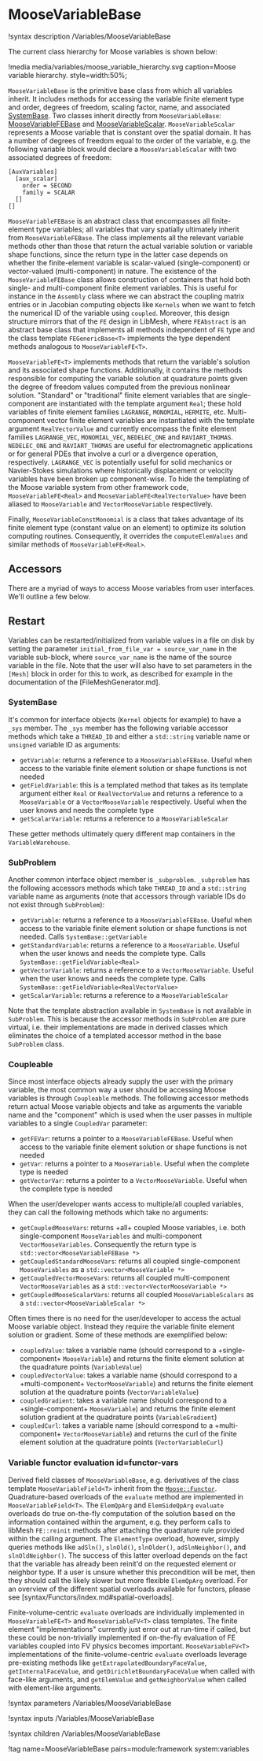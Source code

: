 # MooseVariableBase

!syntax description /Variables/MooseVariableBase

The current class hierarchy for Moose variables is shown below:

!media media/variables/moose_variable_hierarchy.svg
       caption=Moose variable hierarchy.
       style=width:50%;

`MooseVariableBase` is the primitive base class from which all variables
inherit. It includes methods for accessing the variable finite element type and
order, degrees of freedom, scaling factor, name, and associated
[SystemBase](syntax/Systems/index.md). Two classes inherit directly from
`MooseVariableBase`: [MooseVariableFEBase](MooseVariable.md)
and [MooseVariableScalar](MooseVariableScalar.md). `MooseVariableScalar` represents a
Moose variable that is constant over the spatial domain. It has a number of
degrees of freedom equal to the order of the variable, e.g. the following
variable block would declare a `MooseVariableScalar` with two associated degrees
of freedom:

```
[AuxVariables]
  [aux_scalar]
    order = SECOND
    family = SCALAR
  []
[]
```

`MooseVariableFEBase` is an abstract class that encompasses all finite-element type
variables; all variables that vary spatially ultimately inherit from
`MooseVariableFEBase`. The class implements all the relevant variable methods other
than those that return the actual variable solution or variable shape functions,
since the return type in
the latter case depends on whether the finite-element variable is scalar-valued
(single-component) or vector-valued (multi-component) in nature. The existence
of the `MooseVariableFEBase` class allows construction of containers that hold both single- and
multi-component finite element variables. This is useful for instance in the
`Assembly` class where we can abstract the coupling matrix entries or in
Jacobian computing
objects like `Kernels` when we want to fetch the numerical ID of the variable
using `coupled`. Moreover, this design structure mirrors that of the `FE`
design in LibMesh, where `FEAbstract` is an abstract base class that implements
all methods independent of `FE` type and the class
template `FEGenericBase<T>` implements the type dependent methods analogous to
`MooseVariableFE<T>`.

`MooseVariableFE<T>` implements methods that return the variable's solution
and its associated shape functions. Additionally, it contains the methods
responsible for computing the variable solution at quadrature points given the
degree of freedom values computed from the previous nonlinear
solution. "Standard" or "traditional" finite element variables that are
single-component are instantiated with the template argument `Real`; these hold
variables of finite element families `LAGRANGE`, `MONOMIAL`, `HERMITE`,
etc. Multi-component vector finite element variables are instantiated with the
template argument `RealVectorValue` and currently encompass the finite element
families `LAGRANGE_VEC`, `MONOMIAL_VEC`, `NEDELEC_ONE` and `RAVIART_THOMAS`.
`NEDELEC_ONE` and `RAVIART_THOMAS` are useful for electromagnetic applications
or for general PDEs that involve a curl or a divergence operation, respectively.
`LAGRANGE_VEC` is potentially useful for solid mechanics or Navier-Stokes
simulations where historically displacement or velocity variables have been
broken up component-wise. To hide the templating of the Moose variable system
from other framework code, `MooseVariableFE<Real>` and
`MooseVariableFE<RealVectorValue>` have been aliased to `MooseVariable` and
`VectorMooseVariable` respectively.

Finally, `MooseVariableConstMonomial` is a class that takes advantage of its
finite element type (constant value on an element) to optimize its solution
computing routines. Consequently, it overrides the `computeElemValues` and
similar methods of `MooseVariableFE<Real>`.

## Accessors

There are a myriad of ways to access Moose variables from user interfaces. We'll
outline a few below.

## Restart

Variables can be restarted/initialized from variable values in a file on disk by
setting the parameter `initial_from_file_var = source_var_name` in the variable
sub-block, where `source_var_name` is the name of the source variable in the
file. Note that the user will also have to set parameters in the `[Mesh]` block
in order for this to work, as described for example in the documentation of the
[FileMeshGenerator.md].

### SystemBase

It's common for interface objects (`Kernel` objects for example) to have a `_sys`
member. The `_sys` member has the following variable accessor methods which take
a `THREAD_ID` and either a `std::string` variable name or `unsigned` variable ID
as arguments:

- `getVariable`: returns a reference to a `MooseVariableFEBase`. Useful when access
  to the variable finite element solution or shape functions is not needed
- `getFieldVariable`: this is a templated method that takes as its template
  argument either `Real` or `RealVectorValue` and returns a reference to a
  `MooseVariable` or a `VectorMooseVariable` respectively. Useful when the user
  knows and needs the complete type
- `getScalarVariable`: returns a reference to a `MooseVariableScalar`

These getter methods ultimately query different map containers in the `VariableWarehouse`.

### SubProblem

Another common interface object member is `_subproblem`. `_subproblem` has the
following accessors methods which take `THREAD_ID` and a `std::string` variable
name as arguments (note that accessors through variable IDs do not exist through
`SubProblem`):

- `getVariable`: returns a reference to a `MooseVariableFEBase`. Useful when access
  to the variable finite element solution or shape functions is not
  needed. Calls `SystemBase::getVariable`
- `getStandardVariable`: returns a reference to a
  `MooseVariable`. Useful when the user
  knows and needs the complete type. Calls `SystemBase::getFieldVariable<Real>`
- `getVectorVariable`: returns a reference to a
  `VectorMooseVariable`. Useful when the user
  knows and needs the complete type. Calls `SystemBase::getFieldVariable<RealVectorValue>`
- `getScalarVariable`: returns a reference to a `MooseVariableScalar`

Note that the template abstraction available in `SystemBase` is not available in
`SubProblem`. This is because the accessor methods in `SubProblem` are pure
virtual, i.e. their implementations are made in derived classes which eliminates
the choice of a templated accessor method in the base `SubProblem` class.

### Coupleable

Since most interface objects already supply the user with the primary variable,
the most common way a user should be accessing Moose variables is through
`Coupleable` methods. The following accessor methods return actual Moose
variable objects and take as arguments the variable name and the "component"
which is used when the user passes in multiple variables to a single
`CoupledVar` parameter:

- `getFEVar`: returns a pointer to a `MooseVariableFEBase`. Useful when access
  to the variable finite element solution or shape functions is not
  needed
- `getVar`: returns a pointer to a `MooseVariable`. Useful when the complete
  type is needed
- `getVectorVar`: returns a pointer to a `VectorMooseVariable`. Useful when the complete
  type is needed

When the user/developer wants access to multiple/all coupled variables, they can
call the following methods which take no arguments:

- `getCoupledMooseVars`: returns +all+ coupled Moose variables, i.e. both
  single-component `MooseVariables` and multi-component
  `VectorMooseVariables`. Consequently the return type is
  `std::vector<MooseVariableFEBase *>`
- `getCoupledStandardMooseVars`: returns all coupled single-component
  `MooseVariables` as a `std::vector<MooseVariable *>`
- `getCoupledVectorMooseVars`: returns all coupled multi-component
  `VectorMooseVariables` as a `std::vector<VectorMooseVariable *>`
- `getCoupledMooseScalarVars`: returns all coupled
  `MooseVariableScalars` as a `std::vector<MooseVariableScalar *>`

Often times there is no need for the user/developer to access the actual Moose
variable object. Instead they require the variable finite element solution or
gradient. Some of these methods are exemplified below:

- `coupledValue`: takes a variable name (should correspond to a
  +single-component+ `MooseVariable`) and returns the finite element solution
  at the quadrature points (`VariableValue`)
- `coupledVectorValue`: takes a variable name (should correspond to a
  +multi-component+ `VectorMooseVariable`) and returns the finite element solution
  at the quadrature points (`VectorVariableValue`)
- `coupledGradient`: takes a variable name (should correspond to a
  +single-component+ `MooseVariable`) and returns the finite element solution gradient
  at the quadrature points (`VariableGradient`)
- `coupledCurl`: takes a variable name (should correspond to a
  +multi-component+ `VectorMooseVariable`) and returns the curl of the finite element solution
  at the quadrature points (`VectorVariableCurl`)


### Variable functor evaluation id=functor-vars

Derived field classes of `MooseVariableBase`, e.g. derivatives of the class
template `MooseVariableField<T>` inherit from the
[`Moose::Functor`](syntax/Functors/index.md). Quadrature-based overloads of the `evaluate` method are
implemented in `MooseVariableField<T>`. The `ElemQpArg` and `ElemSideQpArg` `evaluate` overloads do
true on-the-fly computation of the solution based on the information contained
within the argument, e.g. they perform calls to libMesh `FE::reinit` methods
after attaching the quadrature rule provided within the calling argument. The
`ElementType` overload, however, simply queries methods like `adSln()`,
`slnOld()`, `slnOlder()`, `adSlnNeighbor()`, and `slnOldNeighbor()`. The success
of this latter overload depends on the fact that the variable has already been
reinit'd on the requested element or neighbor type. If a user is unsure whether
this precondition will be met, then they should call the likely slower but more
flexible `ElemQpArg` overload. For an overview of the different spatial
overloads available for functors, please see [syntax/Functors/index.md#spatial-overloads].

Finite-volume-centric `evaluate` overloads are individually implemented in
`MooseVariableFE<T>` and `MooseVariableFV<T>` class templates. The finite
element "implementations" currently just error out at run-time if called, but
these could be non-trivially implemented if on-the-fly evaluation of FE
variables coupled into FV physics becomes important. `MooseVariableFV<T>`
implementations of the finite-volume-centric `evaluate` overloads leverage
pre-existing methods like `getExtrapolatedBoundaryFaceValue`,
`getInternalFaceValue`, and `getDirichletBoundaryFaceValue` when called with
face-like arguments, and `getElemValue` and `getNeighborValue` when called with
element-like arguments.

!syntax parameters /Variables/MooseVariableBase

!syntax inputs /Variables/MooseVariableBase

!syntax children /Variables/MooseVariableBase

!tag name=MooseVariableBase pairs=module:framework system:variables
